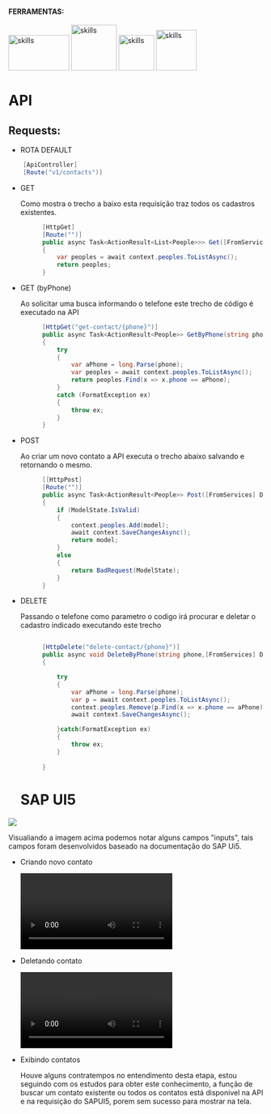 #### FERRAMENTAS:
<p align="left">
<img  alt="skills"  width="120" height="70" src="https://user-images.githubusercontent.com/71730134/148970386-a3cf1c68-a0db-411d-871b-d07cb8c81141.png">
<img  alt="skills"  width="90" height="90" src="https://user-images.githubusercontent.com/71730134/148970469-791c6b67-6773-4686-a95a-616a35cd6e6a.jpg">
<img  alt="skills"  width="70" height="70" src="https://user-images.githubusercontent.com/71730134/148970786-68e94960-787d-46fb-8df1-a0d8b2611650.png">
<img  alt="skills"  width="80" height="80" src="https://user-images.githubusercontent.com/71730134/148971029-3501173e-464f-496a-b57a-d20edc2baf8c.jpg">

</p>



# API
## Requests: 
- ROTA DEFAULT
```csharp
    [ApiController]
    [Route("v1/contacts")]
 ```
- GET 

  Como mostra o trecho a baixo esta requisição traz todos os cadastros existentes.
  ```csharp
        [HttpGet]
        [Route("")]
        public async Task<ActionResult<List<People>>> Get([FromServices] DataContext context)
        {
            var peoples = await context.peoples.ToListAsync();
            return peoples;
        }
    ```
- GET (byPhone)

  Ao solicitar uma busca informando o telefone este trecho de código é executado na API
  ```csharp
        [HttpGet("get-contact/{phone}")]
        public async Task<ActionResult<People>> GetByPhone(string phone, [FromServices] DataContext context )
        {
            try
            {
                var aPhone = long.Parse(phone);
                var peoples = await context.peoples.ToListAsync();
                return peoples.Find(x => x.phone == aPhone);
            }
            catch (FormatException ex)
            {
                throw ex;
            }
        }
    ```
- POST

  Ao criar um novo contato a API executa o trecho abaixo salvando e retornando o mesmo.
  ```csharp
        [[HttpPost]
        [Route("")]
        public async Task<ActionResult<People>> Post([FromServices] DataContext context, [FromBody] People model)
        {
            if (ModelState.IsValid)
            {
                context.peoples.Add(model);
                await context.SaveChangesAsync();
                return model;
            }
            else
            {
                return BadRequest(ModelState);
            }            
        }
    ```
- DELETE

  Passando o telefone como parametro o codigo irá procurar e deletar o cadastro indicado executando este trecho
  ```csharp

        [HttpDelete("delete-contact/{phone}")]       
        public async void DeleteByPhone(string phone,[FromServices] DataContext context)
        {

            try
            {
                var aPhone = long.Parse(phone);
                var p = await context.peoples.ToListAsync();
                context.peoples.Remove(p.Find(x => x.phone == aPhone));
                await context.SaveChangesAsync();

            }catch(FormatException ex)
            {
                throw ex;
            }
            
        }
    ```
    
    # SAP UI5
    
<img src="https://user-images.githubusercontent.com/71730134/148957552-e60e9334-b04f-4d95-be16-d572f88ab176.png" align="center" >

Visualiando a imagem acima podemos notar alguns campos "inputs", tais campos foram desenvolvidos baseado na documentação do SAP Ui5.

- Criando novo contato

    <video  alt="gif_"  src="https://user-images.githubusercontent.com/71730134/148966946-608bb095-e972-4016-81d6-644a620ddb38.mp4"></video>

- Deletando contato

  <video  alt="gif_"  src="https://user-images.githubusercontent.com/71730134/148967590-09eeb2aa-1532-4848-a7a0-2b5f0005bd08.mp4"></video>

- Exibindo contatos

    Houve alguns contratempos no entendimento desta etapa, estou seguindo com os estudos para obter este conhecimento, a função de buscar
    um contato existente ou todos os contatos está disponivel na API e na requisição do SAPUI5, porem sem sucesso para mostrar na tela.
    
